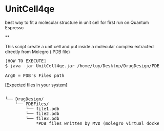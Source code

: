 # UnitCell4qe
best way to fit a molecular structure in unit cell for first run on Quantum Espresso

**
<p>
 This script create a unit cell and put inside a molecular complex extracted directly from Molegro (.PDB file)
</p>

<pre>
[HOW TO EXECUTE]
$ java -jar UnitCell4qe.jar /home/tuy/Desktop/DrugDesign/PDBFiles/

Arg0 = PDB's Files path
</pre>


[Expected files in your system]
<pre>

└── DrugDesign/
    └── PDBFiles/
        └── file1.pdb
        └── file2.pdb
        └── file3.pdb        
            *PDB files written by MVD (molegro virtual docker) 
</pre>
